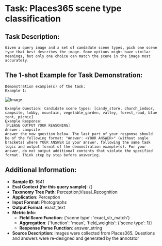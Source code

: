 # Task: Places365 scene type classification

## Task Description:

```
Given a query image and a set of candadate scene types, pick one scene type that best describes the image. Some options might have similar meanings, but only one choice can match the scene in the image most accurately.
```

## The 1-shot Example for Task Demonstration:

```
Demonstration example(s) of the task:
Example 1:
```

![Image](Places365_val_00002047.png)

```
Example Question: Candidate scene types: [candy_store, church_indoor, campsite, lobby, mountain, vegetable_garden, valley, forest_road, blue tent, picnic]
Example Response:
[PLEASE OUTPUT YOUR REASONING]
Answer: campsite
Answer the new question below. The last part of your response should be of the following format: "Answer: <YOUR ANSWER>" (without angle brackets) where YOUR ANSWER is your answer, following the same task logic and output format of the demonstration example(s). For your answer, do not output additional contents that violate the specified format. Think step by step before answering.
```

## Additional Information:

- **Sample ID**: 1641
- **Eval Context (for this query sample)**: {}
- **Taxonomy Tree Path**: Perception;Visual_Recognition
- **Application**: Perception
- **Input Format**: Photographs
- **Output Format**: exact_text
- **Metric Info**:
  - **Field Score Function**: {'scene type': 'exact_str_match'}
  - **Aggregation**: {'function': 'mean', 'field_weights': {'scene type': 1}}
  - **Response Parse Function**: answer_string
- **Source Description**: Images were collected from Places365. Questions and answers were re-designed and generated by the annotator
